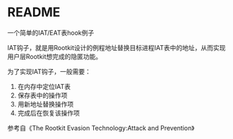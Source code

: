 # README

一个简单的IAT/EAT表hook例子

IAT钩子，就是用Rootkit设计的例程地址替换目标进程IAT表中的地址，从而实现用户层Rootkit想完成的隐匿功能。

为了实现IAT钩子，一般需要：

1. 在内存中定位IAT表
2. 保存表中的操作项
3. 用新地址替换操作项
4. 完成后在恢复该操作项



参考自《The Rootkit Evasion Technology:Attack and Prevention》